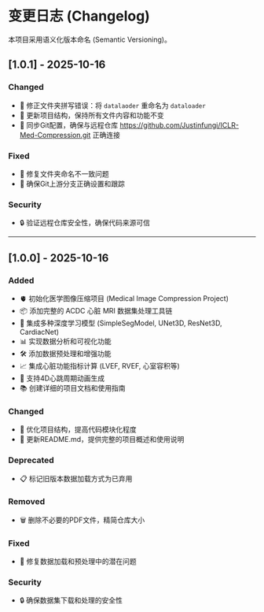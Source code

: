 # 变更日志 (Changelog)

本项目采用语义化版本命名 (Semantic Versioning)。

## [1.0.1] - 2025-10-16

### Changed
- 🔧 修正文件夹拼写错误：将 `datalaoder` 重命名为 `dataloader`
- 📁 更新项目结构，保持所有文件内容和功能不变
- 🔄 同步Git配置，确保与远程仓库 https://github.com/Justinfungi/ICLR-Med-Compression.git 正确连接

### Fixed
- 🐛 修复文件夹命名不一致问题
- 🔗 确保Git上游分支正确设置和跟踪

### Security
- 🔒 验证远程仓库安全性，确保代码来源可信

---

## [1.0.0] - 2025-10-16

### Added
- 🫀 初始化医学图像压缩项目 (Medical Image Compression Project)
- 📦 添加完整的 ACDC 心脏 MRI 数据集处理工具链
- 🤖 集成多种深度学习模型 (SimpleSegModel, UNet3D, ResNet3D, CardiacNet)
- 📊 实现数据分析和可视化功能
- 🛠️ 添加数据预处理和增强功能
- 📈 集成心脏功能指标计算 (LVEF, RVEF, 心室容积等)
- 🎨 支持4D心跳周期动画生成
- 📚 创建详细的项目文档和使用指南

### Changed
- 🚀 优化项目结构，提高代码模块化程度
- 📖 更新README.md，提供完整的项目概述和使用说明

### Deprecated
- 📋 标记旧版本数据加载方式为已弃用

### Removed
- 🗑️ 删除不必要的PDF文件，精简仓库大小

### Fixed
- 🔧 修复数据加载和预处理中的潜在问题

### Security
- 🔒 确保数据集下载和处理的安全性
